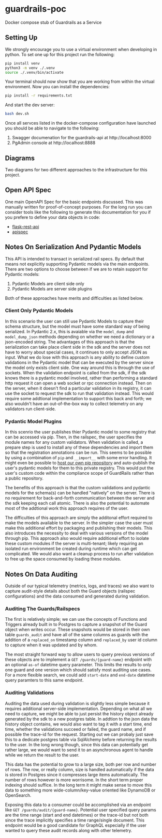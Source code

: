 # guardrails-poc
Docker compose stub of Guardrails as a Service

## Setting Up
We strongly encourage you to use a virtual environment when developing in python.
To set one up for this project run the following:
```bash
pip install venv
python3 -m venv ./.venv
source ./.venv/bin/activate
```
Your terminal should now show that you are working from within the virtual environment.
Now you can install the dependencies:
```bash
pip install -r requirements.txt
```

And start the dev server:
```bash
bash dev.sh
```

Once all servces listed in the docker-compose configuration have launched you should be able to navigate to the following:
1. Swagger documenation for the guardrails-api at http://localhost:8000
2. PgAdmin console at http://localhost:8888

## Diagrams
Two diagrams for two different approaches to the infrastructure for this project.

## Open API Spec
One main OpenAPI Spec for the basic endpoints discussed.  This was manually written for proof-of-concept purposes.  For the long run you can consider tools like the following to generate this documentation for you if you prefere to define your data objects in code:
  - [flask-rest-api](https://flask-rest-api.readthedocs.io/en/stable/openapi.html)
  - [apispec](https://apispec.readthedocs.io/en/latest/index.html)


## Notes On Serialization And Pydantic Models
This API is intended to transact in serialized rail specs.  By default that means not explicitly supporting Pydantic models via the main endpoints.  There are two options to choose between if we are to retain support for Pydantic models:

1. Pydantic Models are client side only
2. Pydantic Models are server side plugins

Both of these approaches have merits and difficulties as listed below.

### Client Only Pydantic Models
In this scenario the user can still use Pydantic Models to capture their schema structure, but the model must have some standard way of being serialized.  In Pydantic 2.x, this is avaiable via the `model_dump` and `model_dump_json` methods depending on whether we need a dictionary or a json-encoded string.  The advantages of this approach is that the serialization can take place client side in the sdk and the server does not have to worry about special cases, it continues to only accept JSON as input.  What we do lose with this approach is any ability to define custom validations in the Pydantic model that can be executed by the server since the model only exists client side.  One way around this is through the use of sockets.  When the validation endpoint is called from the sdk, if the sdk knows there is a pydantic model involved, rather than performing a standard http request it can open a web socket or rpc connection instead.  Then on the server, when it doesn't find a particular validation in its registry, it can use the socket to request the sdk to run that validation instead.  This would require some addtional implementation to support this back and forth; we also wouldn't have an out-of-the-box way to collect telemetry on any validators run client-side.

### Pydantic Model Plugins
In this scenrio the user publishes thier Pydantic model to some registry that can be accessed via pip.  Then, in the railspec, the user specifies the module names for any custom validators.  When validation is called, a prepare step is used to install any of these dependencies and import them so that the registration annotations can be run.  This seems to be possible by using a combination of `pip` and `__import__` with some error handling.  It might even be possible to [host our own pip repository](https://packaging.python.org/en/latest/guides/hosting-your-own-index/) and auto-publish the user's pydantic models for them to this private registry.  This would put the user's custom code within the compliance scope of GuardRails rather than a public repository.

The benefits of this approach is that the custom validations and pydantic models for the schema(s) can be handled "natively" on the server.  There is no requirement for back-and-forth communication between the server and the sdk keeping each call atomic.  There is also the potential to automate most of the addtional work this approach requires of the user.

The difficulties of this approach are simply the additonal effort required to make the models available to the server.  In the simpler case the user must make this additional effort by packaging and publishing their models.  This also introduces the necessity to deal with various versions of the model through pip.  This approach also would require additional effort to isolate these custom modules if the server is multi-tenant; likely requiring an isolated run environment be created during runtime which can get complicated.  We would also want a cleanup process to run after validation to free up the space consumed by loading these modules.

## Notes On Data Auditing
Outside of our typical telemetry (metrics, logs, and traces) we also want to capture audit-style details about both the Guard objects (railspec configurations) and the data consumed and generated during validation.


### Auditing The Guards/Railspecs
The first is relatively simple; we can use the concepts of Functions and Triggers already built in to Postgres to capture a snapshot of the Guard object when writes occur.  These snapshots would be stored in their own table `guards_audit` and have all of the same columns as guards with the addition of a `replaced_on` timestamp column and `replaced_by` user id column to capture when it was updated and by whom.

The most straight forward way to allow users to query previous versions of these objects are to implement a `GET /guards/{guard-name}` endpoint with an optional `as-of` datetime query parameter.  This limits the results to only one guard and one version which should satisfy most auditing use cases.  For a more flexible search, we could add `start-date` and `end-date` datetime query paramters to this same endpoint.

### Auditing Validations
Auditing the data used during validation is slightly less simple because it requires additional server-side implementation.
Depending on what all we need to capture, we might be able to just persist the history object already generated by the sdk to a new postgres table.  In addtion to the json data the history object contains, we would also want to tag it with a start time, end time, whether the validations succeed or failed, the guard name, and if possible the trace-id for the request.  Starting out we can probaly just save this to a dedicate postgres table via SqlAlchemy before returning the results to the user.  In the long wrong though, since this data can potentially get rather large, we would want to send it to an asynchronous agent to handle while we return the result to the user.

This data has the potential to grow to a large size, both per row and number of rows.  The row, or really column, size is handled automatically if the data is stored in Postgres since it compresses large items automatically.  The number of rows however is more worrisome.  In the short term proper indexing should suffice.  In the long term it might make sense to move this data to something more wide-column/key-value oriented like DynamoDB or OpenSearch.

Exposing this data to a consumer could be accomplished via an endpoint like `GET /guards/audit/{guard-name}`.  Potential user specified query params are the time range (start and end datetimes) or the trace-id but not both since the trace implicitly specifies a time range/single document.  This endpoint would be a good candidate for GraphQL especially if the user wanted to query these audit records along with other telemetry.